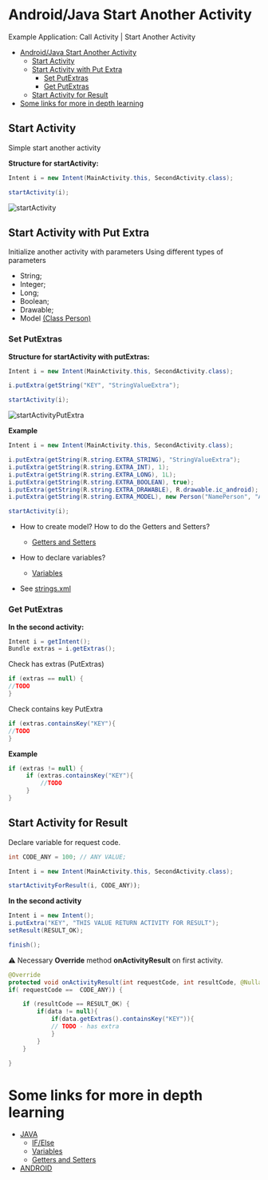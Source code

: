 Android/Java Start Another Activity
===========================

Example Application: Call Activity | Start Another Activity
- [Android/Java Start Another Activity](#androidjava-start-another-activity)
  - [Start Activity](#start-activity)
  - [Start Activity with Put Extra](#start-activity-with-put-extra)
    - [Set PutExtras](#set-putextras)
    - [Get PutExtras](#get-putextras)
  - [Start Activity for Result](#start-activity-for-result)
- [Some links for more in depth learning](#some-links-for-more-in-depth-learning)



## Start Activity

Simple start another activity

**Structure for startActivity:**
```java
Intent i = new Intent(MainActivity.this, SecondActivity.class);

startActivity(i);
```

![startActivity](https://user-images.githubusercontent.com/26600374/66278435-54a37580-e87f-11e9-9de0-d987e0bf2635.png)

## Start Activity with Put Extra

Initialize another activity with parameters
Using different types of parameters
* String;
* Integer;
* Long;
* Boolean;
* Drawable;
* Model [(Class Person)](https://github.com/fefong/android_callActivity/blob/master/app/src/main/java/com/example/android_callactivity/model/Person.java) 


### Set PutExtras

**Structure for startActivity with putExtras:**
```java
Intent i = new Intent(MainActivity.this, SecondActivity.class);

i.putExtra(getString("KEY", "StringValueExtra");

startActivity(i);
```
![startActivityPutExtra](https://user-images.githubusercontent.com/26600374/66278475-b237c200-e87f-11e9-89c8-30e391b03a1e.png)


**Example**
```java
Intent i = new Intent(MainActivity.this, SecondActivity.class);

i.putExtra(getString(R.string.EXTRA_STRING), "StringValueExtra");
i.putExtra(getString(R.string.EXTRA_INT), 1);
i.putExtra(getString(R.string.EXTRA_LONG), 1L);
i.putExtra(getString(R.string.EXTRA_BOOLEAN), true);
i.putExtra(getString(R.string.EXTRA_DRAWABLE), R.drawable.ic_android);
i.putExtra(getString(R.string.EXTRA_MODEL), new Person("NamePerson", "AnyPersonValue"));

startActivity(i);
```

* How to create model? How to do the Getters and Setters?
  * [Getters and Setters](https://github.com/fefong/java_GettersAndSetters)

* How to declare variables? 
  * [Variables](https://github.com/fefong/java_variables)

* See [strings.xml](src/main/res/values/strings.xml)
  
### Get PutExtras

**In the second activity:**


```java
Intent i = getIntent();
Bundle extras = i.getExtras();
```

Check has extras (PutExtras)

```java
if (extras == null) {
//TODO
}
```

Check contains key PutExtra

```java
if (extras.containsKey("KEY"){
//TODO    
}
```

**Example**
```java
if (extras != null) {
     if (extras.containsKey("KEY"){
         //TODO
     }
}
```

## Start Activity for Result

Declare variable for request code.

```java
int CODE_ANY = 100; // ANY VALUE;
```

```java
Intent i = new Intent(MainActivity.this, SecondActivity.class);

startActivityForResult(i, CODE_ANY));
```

**In the second activity**

```java
Intent i = new Intent();
i.putExtra("KEY", "THIS VALUE RETURN ACTIVITY FOR RESULT");
setResult(RESULT_OK);

finish();
```

:warning: Necessary **Override** method **onActivityResult** on first activity.

```java
@Override
protected void onActivityResult(int requestCode, int resultCode, @Nullable Intent data) {
if( requestCode ==  CODE_ANY)) {

    if (resultCode == RESULT_OK) {
        if(data != null){
            if(data.getExtras().containsKey("KEY")){
            // TODO - has extra
            }
        }
    }  

}
```

# Some links for more in depth learning

* [JAVA](https://github.com/search?q=fefong%2Fjava)
  * [IF/Else](https://github.com/fefong/java_ifElse)
  * [Variables](https://github.com/fefong/java_variables)
  * [Getters and Setters](https://github.com/fefong/java_GettersAndSetters)
* [ANDROID](https://github.com/search?q=fefong%2Fandroid)
